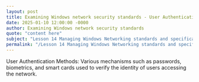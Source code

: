 ```yaml
---
layout: post
title: Examining Windows network security standards - User Authentication Methods
date: 2025-01-10 12:00:00 -0000
author: Examining Windows network security standards
quote: "content here"
subject: "Lesson 14 Managing Windows Networking standards and specifications"
permalink: "/Lesson 14 Managing Windows Networking standards and specifications/Examining Windows network security standards/Examining Windows network security standards - User Authentication Methods"
---
```


User Authentication Methods: Various mechanisms such as passwords, biometrics, and smart cards used to verify the identity of users accessing the network.
